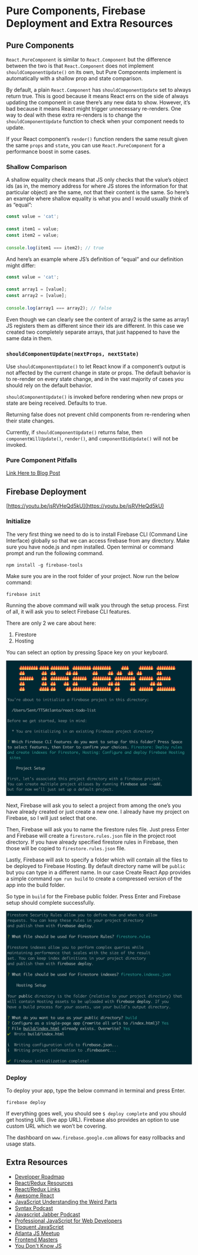 # Pure Components, Firebase Deployment and Extra Resources

## Pure Components

`React.PureComponent` is similar to `React.Component` but the difference between the two is that `React.Component` does not implement `shouldComponentUpdate()` on its own, but Pure Components implement is automatically with a shallow prop and state comparison.

By default, a plain `React.Component` has `shouldComponentUpdate` set to always return true. This is good because it means React errs on the side of always updating the component in case there’s any new data to show. However, it’s bad because it means React might trigger unnecessary re-renders. One way to deal with these extra re-renders is to change the `shouldComponentUpdate` function to check when your component needs to update.

If your React component’s `render()` function renders the same result given the same `props` and `state`, you can use `React.PureComponent` for a performance boost in some cases.

### Shallow Comparison

A shallow equality check means that JS only checks that the value’s object ids (as in, the memory address for where JS stores the information for that particular object) are the same, not that their content is the same. So here’s an example where shallow equality is what you and I would usually think of as “equal”:

```javascript
const value = 'cat';

const item1 = value;
const item2 = value;

console.log(item1 === item2); // true
```

And here’s an example where JS’s definition of “equal” and our definition might differ:

```javascript
const value = 'cat';

const array1 = [value];
const array2 = [value];

console.log(array1 === array2); // false
```

Even though we can clearly see the content of array2 is the same as array1 JS registers them as different since their ids are different. In this case we created two completely separate arrays, that just happened to have the same data in them.

### `shouldComponentUpdate(nextProps, nextState)`

Use `shouldComponentUpdate()` to let React know if a component’s output is not affected by the current change in state or props. The default behavior is to re-render on every state change, and in the vast majority of cases you should rely on the default behavior.

`shouldComponentUpdate()` is invoked before rendering when new props or state are being received. Defaults to true.

Returning false does not prevent child components from re-rendering when their state changes.

Currently, if `shouldComponentUpdate()` returns false, then `componentWillUpdate()`, `render()`, and `componentDidUpdate()` will not be invoked.

### Pure Component Pitfalls

[Link Here to Blog Post](https://blog.shakacode.com/react-purecomponent-pitfalls-d057882f4b6e)

## Firebase Deployment

[https://youtu.be/jsRVHeQd5kU](https://youtu.be/jsRVHeQd5kU)

### Initialize

The very first thing we need to do is to install Firebase CLI (Command Line Interface) globally so that we can access firebase from any directory. Make sure you have node.js and npm installed. Open terminal or command prompt and run the following command.

`npm install -g firebase-tools`

Make sure you are in the root folder of your project. Now run the below command:

`firebase init`

Running the above command will walk you through the setup process. First of all, it will ask you to select Firebase CLI features.

There are only 2 we care about here:

1.  Firestore
1.  Hosting

You can select an option by pressing Space key on your keyboard.

![Firebase CLI](./images/firebase-deploy-01.png)

Next, Firebase will ask you to select a project from among the one’s you have already created or just create a new one. I already have my project on Firebase, so I will just select that one.

Then, Firebase will ask you to name the firestore rules file. Just press Enter and Firebase will create a `firestore.rules.json` file in the project root directory. If you have already specified firestore rules in Firebase, then those will be copied to `firestore.rules.json` file.

Lastly, Firebase will ask to specify a folder which will contain all the files to be deployed to Firebase Hosting. By default directory name will be `public` but you can type in a different name. In our case Create React App provides a simple command `npm run build` to create a compressed version of the app into the build folder.

So type in `build` for the Firebase public folder. Press Enter and Firebase setup should complete successfully.

![Firebase CLI Build](./images/firebase-deploy-02.png)

### Deploy

To deploy your app, type the below command in terminal and press Enter.

`firebase deploy`

If everything goes well, you should see `$ deploy complete` and you should get hosting URL (live app URL). Firebase also provides an option to use custom URL which we won’t be covering.

The dashboard on `www.firebase.google.com` allows for easy rollbacks and usage stats.

## Extra Resources

- [Developer Roadmap](https://github.com/kamranahmedse/developer-roadmap)
- [React/Redux Resources](https://github.com/mlubovac/react-redux-resources)
- [React/Redux Links](https://github.com/markerikson/react-redux-links)
- [Awesome React](https://github.com/enaqx/awesome-react)
- [JavaScript Understanding the Weird Parts](https://www.udemy.com/understand-javascript/)
- [Syntax Podcast](https://syntax.fm/)
- [Javascript Jabber Podcast](https://devchat.tv/js-jabber)
- [Professional JavaScript for Web Developers](https://www.amazon.com/Professional-JavaScript-Developers-Nicholas-Zakas-ebook/dp/B006PW2URI)
- [Eloquent JavaScript](https://eloquentjavascript.net/)
- [Atlanta JS Meetup](https://www.meetup.com/AtlantaJavaScript/)
- [Frontend Masters](http://www.frontendmasters.com)
- [You Don't Know JS](https://github.com/getify/You-Dont-Know-JS)
